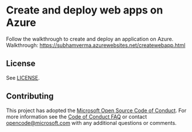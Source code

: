 
# Create and deploy web apps on Azure 

Follow the walkthrough to create and deploy an application on Azure.
Walkthrough: https://subhamverma.azurewebsites.net/createwebapp.html


## License

See [LICENSE](LICENSE).


## Contributing
This project has adopted the [Microsoft Open Source Code of Conduct](https://opensource.microsoft.com/codeofconduct/).
For more information see the [Code of Conduct FAQ](https://opensource.microsoft.com/codeofconduct/faq/) or
contact [opencode@microsoft.com](mailto:opencode@microsoft.com) with any additional questions or comments.

